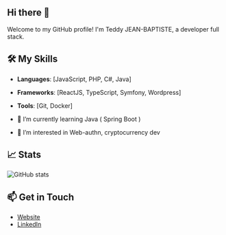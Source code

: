 ## Hi there 👋
Welcome to my GitHub profile! I'm Teddy JEAN-BAPTISTE, a developer full stack.

## 🛠️ My Skills
- **Languages**: [JavaScript, PHP, C#, Java]
- **Frameworks**: [ReactJS, TypeScript, Symfony, Wordpress]
- **Tools**: [Git, Docker]


- 🌱 I’m currently learning Java ( Spring Boot )
- 👀 I’m interested in Web-authn, cryptocurrency dev 
<!--
**shyguy81/shyguy81** is a ✨ _special_ ✨ repository because its `README.md` (this file) appears on your GitHub profile.

Here are some ideas to get you started:

- 🔭 I’m currently working on ...
- 🌱 I’m currently learning ...
- 👯 I’m looking to collaborate on ...
- 🤔 I’m looking for help with ...
- 💬 Ask me about ...
- 📫 How to reach me: ...
- 😄 Pronouns: ...
- ⚡ Fun fact: ...
-->

## 📈 Stats
![GitHub stats](https://github-readme-stats.vercel.app/api?username=shyguy81&show_icons=true&theme=dark)

## 📫 Get in Touch
- [Website](https://teddyjeanbaptiste.dev)
- [LinkedIn](https://www.linkedin.com/in/teddy-jeanbaptiste)
